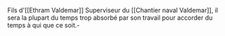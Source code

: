 Fils d'[[Ethram Valdemar]]
Superviseur du [[Chantier naval Valdemar]], il sera la plupart du temps trop absorbé par son travail pour accorder du temps à qui que ce soit.-